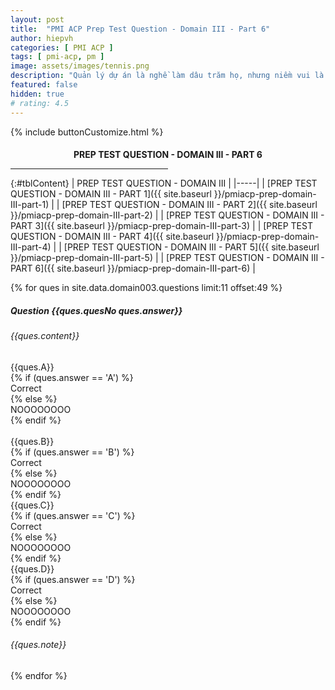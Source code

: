```yaml
---
layout: post
title:  "PMI ACP Prep Test Question - Domain III - Part 6"
author: hiepvh
categories: [ PMI ACP ]
tags: [ pmi-acp, pm ]
image: assets/images/tennis.png
description: "Quản lý dự án là nghề làm dâu trăm họ, nhưng niềm vui là được học hỏi mỗi ngày, mỗi giờ, mỗi thời điểm."
featured: false
hidden: true
# rating: 4.5
---
```


{% include  buttonCustomize.html %}

<!-- Title Block -->
<div id="titleBlock" style="text-align: center;">
  <h4 style="margin-bottom: 0px;"> PREP TEST QUESTION - DOMAIN III - PART 6</h4>
  <hr style="width: 50%;">
</div>

{:#tblContent}
| PREP TEST QUESTION - DOMAIN III |
|-----|
| [PREP TEST QUESTION - DOMAIN III - PART 1]({{ site.baseurl }}/pmiacp-prep-domain-III-part-1) |
| [PREP TEST QUESTION - DOMAIN III - PART 2]({{ site.baseurl }}/pmiacp-prep-domain-III-part-2) |
| [PREP TEST QUESTION - DOMAIN III - PART 3]({{ site.baseurl }}/pmiacp-prep-domain-III-part-3) |
| [PREP TEST QUESTION - DOMAIN III - PART 4]({{ site.baseurl }}/pmiacp-prep-domain-III-part-4) |
| [PREP TEST QUESTION - DOMAIN III - PART 5]({{ site.baseurl }}/pmiacp-prep-domain-III-part-5) |
| [PREP TEST QUESTION - DOMAIN III - PART 6]({{ site.baseurl }}/pmiacp-prep-domain-III-part-6) |

{% for ques in site.data.domain003.questions limit:11 offset:49 %}
<!-- QUESTION -->
<div class="text-card">
  <div class="heading">
    <h5>Question {{ques.quesNo ques.answer}} </h5>
    <h6>{{ques.content}}</h6>
  </div>

  <div class="headingAnswer">
    <!-- Answer A -->
    <div class="flip">
      <div class="flipContent">
        <div class="front">
          {{ques.A}}
        </div>
        {% if (ques.answer == 'A') %}
          <div class="back" style="display: block">Correct</div>
        {% else %}  
          <div class="back">NOOOOOOOO</div>
        {% endif %}
      </div>
    </div>
    <br class="clear" />
    <!-- Answer B -->
    <div class="flip">
      <div class="flipContent">
        <div class="front">
          {{ques.B}}
        </div>
        {% if (ques.answer == 'B') %}
          <div class="back" style="display: block">Correct</div>
        {% else %}  
          <div class="back">NOOOOOOOO</div>
        {% endif %}
      </div>
    </div>
    <!-- Answer C -->
    <div class="flip">
      <div class="flipContent">
        <div class="front">
          {{ques.C}}
        </div>
        {% if (ques.answer == 'C') %}
          <div class="back">Correct</div>
        {% else %}  
          <div class="back">NOOOOOOOO</div>
        {% endif %}
      </div>
    </div>
    <!-- Answer D -->
    <div class="flip">
      <div class="flipContent">
        <div class="front">
          {{ques.D}}
        </div>
        {% if (ques.answer == 'D') %}
          <div class="back">Correct</div>
        {% else %}  
          <div class="back">NOOOOOOOO</div>
        {% endif %}
      </div>
    </div>
    <!-- Note--> 
    <div class="text-box-note">
      <h6>{{ques.note}}</h6>
    </div>
  </div>

</div>
{% endfor %}